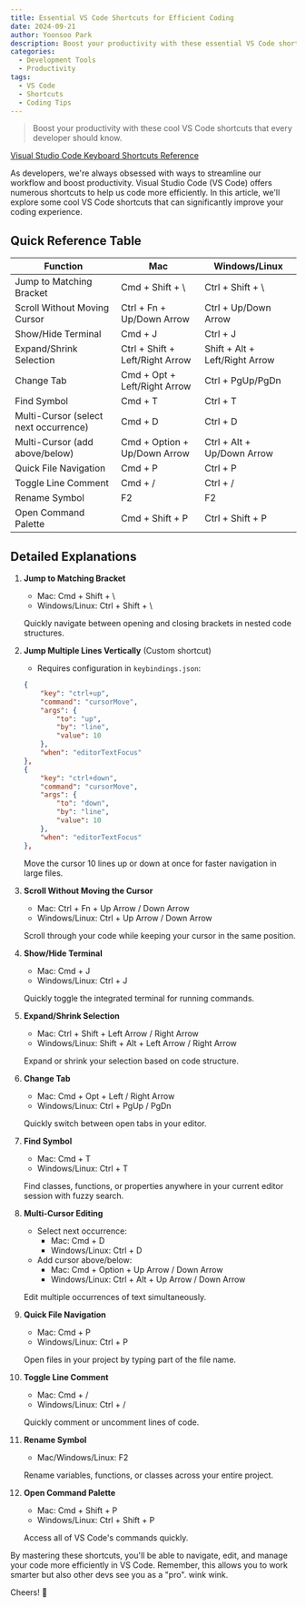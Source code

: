 ```yaml
---
title: Essential VS Code Shortcuts for Efficient Coding
date: 2024-09-21
author: Yoonsoo Park
description: Boost your productivity with these essential VS Code shortcuts that every developer should know.
categories:
  - Development Tools
  - Productivity
tags:
  - VS Code
  - Shortcuts
  - Coding Tips
---
```


> Boost your productivity with these cool VS Code shortcuts that every developer should know.

[Visual Studio Code Keyboard Shortcuts Reference](https://code.visualstudio.com/docs/getstarted/keybindings)

As developers, we're always obsessed with ways to streamline our workflow and boost productivity. Visual Studio Code (VS Code) offers numerous shortcuts to help us code more efficiently. In this article, we'll explore some cool VS Code shortcuts that can significantly improve your coding experience.

## Quick Reference Table

| Function                              | Mac                             | Windows/Linux                  |
| ------------------------------------- | ------------------------------- | ------------------------------ |
| Jump to Matching Bracket              | Cmd + Shift + \                 | Ctrl + Shift + \               |
| Scroll Without Moving Cursor          | Ctrl + Fn + Up/Down Arrow       | Ctrl + Up/Down Arrow           |
| Show/Hide Terminal                    | Cmd + J                         | Ctrl + J                       |
| Expand/Shrink Selection               | Ctrl + Shift + Left/Right Arrow | Shift + Alt + Left/Right Arrow |
| Change Tab                            | Cmd + Opt + Left/Right Arrow    | Ctrl + PgUp/PgDn               |
| Find Symbol                           | Cmd + T                         | Ctrl + T                       |
| Multi-Cursor (select next occurrence) | Cmd + D                         | Ctrl + D                       |
| Multi-Cursor (add above/below)        | Cmd + Option + Up/Down Arrow    | Ctrl + Alt + Up/Down Arrow     |
| Quick File Navigation                 | Cmd + P                         | Ctrl + P                       |
| Toggle Line Comment                   | Cmd + /                         | Ctrl + /                       |
| Rename Symbol                         | F2                              | F2                             |
| Open Command Palette                  | Cmd + Shift + P                 | Ctrl + Shift + P               |

## Detailed Explanations

1. **Jump to Matching Bracket**

   - Mac: Cmd + Shift + \
   - Windows/Linux: Ctrl + Shift + \

   Quickly navigate between opening and closing brackets in nested code structures.

2. **Jump Multiple Lines Vertically** (Custom shortcut)

   - Requires configuration in `keybindings.json`:

   ```json
   {
       "key": "ctrl+up",
       "command": "cursorMove",
       "args": {
           "to": "up",
           "by": "line",
           "value": 10
       },
       "when": "editorTextFocus"
   },
   {
       "key": "ctrl+down",
       "command": "cursorMove",
       "args": {
           "to": "down",
           "by": "line",
           "value": 10
       },
       "when": "editorTextFocus"
   },
   ```

   Move the cursor 10 lines up or down at once for faster navigation in large files.

3. **Scroll Without Moving the Cursor**

   - Mac: Ctrl + Fn + Up Arrow / Down Arrow
   - Windows/Linux: Ctrl + Up Arrow / Down Arrow

   Scroll through your code while keeping your cursor in the same position.

4. **Show/Hide Terminal**

   - Mac: Cmd + J
   - Windows/Linux: Ctrl + J

   Quickly toggle the integrated terminal for running commands.

5. **Expand/Shrink Selection**

   - Mac: Ctrl + Shift + Left Arrow / Right Arrow
   - Windows/Linux: Shift + Alt + Left Arrow / Right Arrow

   Expand or shrink your selection based on code structure.

6. **Change Tab**

   - Mac: Cmd + Opt + Left / Right Arrow
   - Windows/Linux: Ctrl + PgUp / PgDn

   Quickly switch between open tabs in your editor.

7. **Find Symbol**

   - Mac: Cmd + T
   - Windows/Linux: Ctrl + T

   Find classes, functions, or properties anywhere in your current editor session with fuzzy search.

8. **Multi-Cursor Editing**

   - Select next occurrence:
     - Mac: Cmd + D
     - Windows/Linux: Ctrl + D
   - Add cursor above/below:
     - Mac: Cmd + Option + Up Arrow / Down Arrow
     - Windows/Linux: Ctrl + Alt + Up Arrow / Down Arrow

   Edit multiple occurrences of text simultaneously.

9. **Quick File Navigation**

   - Mac: Cmd + P
   - Windows/Linux: Ctrl + P

   Open files in your project by typing part of the file name.

10. **Toggle Line Comment**

    - Mac: Cmd + /
    - Windows/Linux: Ctrl + /

    Quickly comment or uncomment lines of code.

11. **Rename Symbol**

    - Mac/Windows/Linux: F2

    Rename variables, functions, or classes across your entire project.

12. **Open Command Palette**

    - Mac: Cmd + Shift + P
    - Windows/Linux: Ctrl + Shift + P

    Access all of VS Code's commands quickly.

By mastering these shortcuts, you'll be able to navigate, edit, and manage your code more efficiently in VS Code. Remember, this allows you to work smarter but also other devs see you as a "pro". wink wink.

Cheers! 🍺

